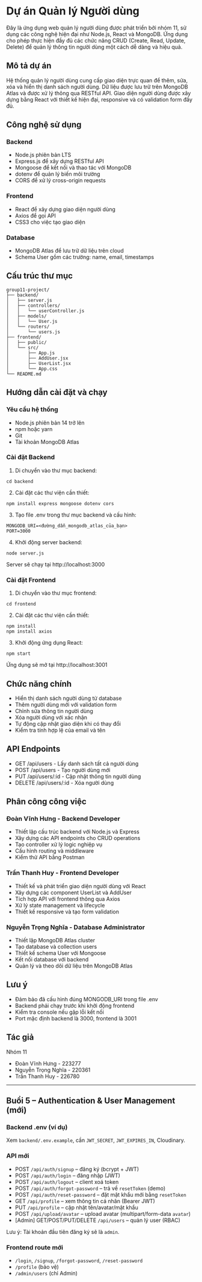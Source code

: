 # Dự án Quản lý Người dùng

Đây là ứng dụng web quản lý người dùng được phát triển bởi nhóm 11, sử dụng các công nghệ hiện đại như Node.js, React và MongoDB. Ứng dụng cho phép thực hiện đầy đủ các chức năng CRUD (Create, Read, Update, Delete) để quản lý thông tin người dùng một cách dễ dàng và hiệu quả.

## Mô tả dự án

Hệ thống quản lý người dùng cung cấp giao diện trực quan để thêm, sửa, xóa và hiển thị danh sách người dùng. Dữ liệu được lưu trữ trên MongoDB Atlas và được xử lý thông qua RESTful API. Giao diện người dùng được xây dựng bằng React với thiết kế hiện đại, responsive và có validation form đầy đủ.

## Công nghệ sử dụng

### Backend
- Node.js phiên bản LTS
- Express.js để xây dựng RESTful API
- Mongoose để kết nối và thao tác với MongoDB
- dotenv để quản lý biến môi trường
- CORS để xử lý cross-origin requests

### Frontend
- React để xây dựng giao diện người dùng
- Axios để gọi API
- CSS3 cho việc tạo giao diện

### Database
- MongoDB Atlas để lưu trữ dữ liệu trên cloud
- Schema User gồm các trường: name, email, timestamps

## Cấu trúc thư mục

```
group11-project/
├── backend/
│   ├── server.js
│   ├── controllers/
│   │   └── userController.js
│   ├── models/
│   │   └── User.js
│   └── routers/
│       └── users.js
├── frontend/
│   ├── public/
│   └── src/
│       ├── App.js
│       ├── AddUser.jsx
│       ├── UserList.jsx
│       └── App.css
└── README.md
```

## Hướng dẫn cài đặt và chạy

### Yêu cầu hệ thống
- Node.js phiên bản 14 trở lên
- npm hoặc yarn
- Git
- Tài khoản MongoDB Atlas

### Cài đặt Backend

1. Di chuyển vào thư mục backend:
```
cd backend
```

2. Cài đặt các thư viện cần thiết:
```
npm install express mongoose dotenv cors
```

3. Tạo file .env trong thư mục backend và cấu hình:
```
MONGODB_URI=<đường_dẫn_mongodb_atlas_của_bạn>
PORT=3000
```

4. Khởi động server backend:
```
node server.js
```

Server sẽ chạy tại http://localhost:3000

### Cài đặt Frontend

1. Di chuyển vào thư mục frontend:
```
cd frontend
```

2. Cài đặt các thư viện cần thiết:
```
npm install
npm install axios
```

3. Khởi động ứng dụng React:
```
npm start
```

Ứng dụng sẽ mở tại http://localhost:3001

## Chức năng chính

- Hiển thị danh sách người dùng từ database
- Thêm người dùng mới với validation form
- Chỉnh sửa thông tin người dùng
- Xóa người dùng với xác nhận
- Tự động cập nhật giao diện khi có thay đổi
- Kiểm tra tính hợp lệ của email và tên

## API Endpoints

- GET /api/users - Lấy danh sách tất cả người dùng
- POST /api/users - Tạo người dùng mới
- PUT /api/users/:id - Cập nhật thông tin người dùng
- DELETE /api/users/:id - Xóa người dùng

## Phân công công việc

### Đoàn Vĩnh Hưng - Backend Developer
- Thiết lập cấu trúc backend với Node.js và Express
- Xây dựng các API endpoints cho CRUD operations
- Tạo controller xử lý logic nghiệp vụ
- Cấu hình routing và middleware
- Kiểm thử API bằng Postman

### Trần Thanh Huy - Frontend Developer
- Thiết kế và phát triển giao diện người dùng với React
- Xây dựng các component UserList và AddUser
- Tích hợp API với frontend thông qua Axios
- Xử lý state management và lifecycle
- Thiết kế responsive và tạo form validation

### Nguyễn Trọng Nghĩa - Database Administrator
- Thiết lập MongoDB Atlas cluster
- Tạo database và collection users
- Thiết kế schema User với Mongoose
- Kết nối database với backend
- Quản lý và theo dõi dữ liệu trên MongoDB Atlas

## Lưu ý

- Đảm bảo đã cấu hình đúng MONGODB_URI trong file .env
- Backend phải chạy trước khi khởi động frontend
- Kiểm tra console nếu gặp lỗi kết nối
- Port mặc định backend là 3000, frontend là 3001

## Tác giả

Nhóm 11 
- Đoàn Vĩnh Hưng - 223277
- Nguyễn Trọng Nghĩa - 220361
- Trần Thanh Huy - 226780

---

## Buổi 5 – Authentication & User Management (mới)

### Backend .env (ví dụ)
Xem `backend/.env.example`, cần `JWT_SECRET`, `JWT_EXPIRES_IN`, Cloudinary.

### API mới
- POST `/api/auth/signup` – đăng ký (bcrypt + JWT)
- POST `/api/auth/login` – đăng nhập (JWT)
- POST `/api/auth/logout` – client xoá token
- POST `/api/auth/forgot-password` – trả về `resetToken` (demo)
- POST `/api/auth/reset-password` – đặt mật khẩu mới bằng `resetToken`
- GET `/api/profile` – xem thông tin cá nhân (Bearer JWT)
- PUT `/api/profile` – cập nhật tên/avatar/mật khẩu
- POST `/api/upload/avatar` – upload avatar (multipart/form-data `avatar`)
- [Admin] GET/POST/PUT/DELETE `/api/users` – quản lý user (RBAC)

Lưu ý: Tài khoản đầu tiên đăng ký sẽ là `admin`.

### Frontend route mới
- `/login`, `/signup`, `/forgot-password`, `/reset-password`
- `/profile` (bảo vệ)
- `/admin/users` (chỉ Admin)

